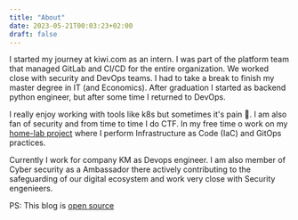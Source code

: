 ```yaml
---
title: "About"
date: 2023-05-21T00:03:23+02:00
draft: false
---
```


I started my journey at kiwi.com as an intern. I was part of the platform team that managed GitLab and CI/CD for the entire organization. We worked close with security and DevOps teams. I had to take a break to finish my master degree in IT (and Economics). After graduation I started as backend python engineer, but after some time I returned to DevOps.

I really enjoy working with tools like k8s but sometimes it's pain 🤣. I am also fan of security and from time to time I do CTF. In my free time o work on my [home-lab project](https://github.com/axeII/home-ops) where I perform Infrastructure as Code (IaC) and GitOps practices.

Currently I work for company KM as Devops engineer. I am also member of Cyber security as a Ambassador there actively contributing to the safeguarding of our digital ecosystem and work very close with Security engenieers.


PS: This blog is [open source](https://github.com/axeII/my-blog)
